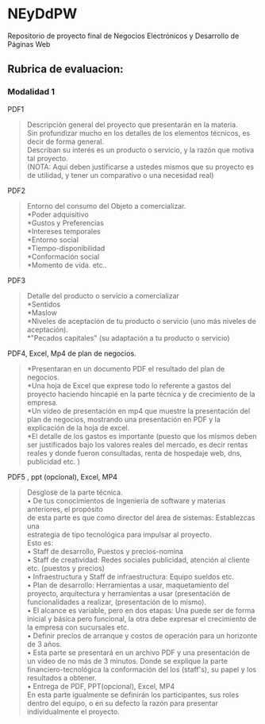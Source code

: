 # NEyDdPW
Repositorio de proyecto final de Negocios Electrónicos y Desarrollo de Páginas Web

## Rubrica de evaluacion:

### Modalidad 1

PDF1  
  >Descripción general del proyecto que presentarán en la materia.   
  >Sin profundizar mucho en los detalles de los elementos técnicos, es decir de forma general.  
  >Describan su interés es un producto o servicio, y la razón que motiva tal proyecto.  
  >(NOTA: Aquí deben justificarse a ustedes mismos que su proyecto es de utilidad, y tener un comparativo o una necesidad real)  
    
PDF2  
  >Entorno del consumo del Objeto a comercializar.  
  >*Poder adquisitivo  
  >*Gustos y Preferencias  
  >*Intereses temporales  
  >*Entorno social  
  >*Tiempo-disponibilidad  
  >*Conformación social  
  >*Momento de vida. etc..  

PDF3  
  >Detalle del producto o servicio a comercializar  
  >*Sentidos  
  >*Maslow  
  >*Niveles de aceptación de tu producto o servicio (uno más niveles de aceptación).  
  >*"Pecados capitales" (su adaptación a tu producto o servicio)    

PDF4, Excel, Mp4 de plan de negocios.  
  >*Presentaran en un documento PDF el resultado del plan de negocios.  
  >*Una hoja de Excel que exprese todo lo referente a gastos del proyecto haciendo hincapié en la parte técnica y de crecimiento de la empresa.  
  >*Un video de presentación en mp4 que muestre la presentación del plan de negocios, mostrando una presentación en PDF y la explicación de la hoja de excel.  
  >*El detalle de los gastos es importante (puesto que los mismos deben ser justificados bajo los valores reales del mercado, es decir rentas reales y donde fueron consultadas, renta de hospedaje web, dns, publicidad etc. )   
  
PDF5 , ppt (opcional), Excel, MP4
  >Desglose de la parte técnica.  
  >• De tus conocimientos de Ingeniería de software y materias anteriores, el propósito   
  >de esta parte es que como director del área de sistemas: Establezcas una   
  >estrategia de tipo tecnológica para impulsar al proyecto.   
  >Esto es:  
  >• Staff de desarrollo, Puestos y precios-nomina  
  >• Staff de creatividad: Redes sociales publicidad, atención al cliente etc. (puestos y precios)  
  >• Infraestructura y Staff de infraestructura: Equipo sueldos etc.  
  >• Plan de desarrollo: Herramientas a usar, maquetamiento del proyecto, arquitectura y herramientas a usar (presentación de funcionalidades a realizar, (presentación de lo mismo).  
  >• El alcance es variable, pero en dos etapas: Una puede ser de forma inicial y básica pero funcional, la otra debe expresar el crecimiento de la empresa con sucursales etc.  
  >• Definir precios de arranque y costos de operación para un horizonte de 3 años.  
  >• Esta parte se presentará en un archivo PDF y una presentación de un video de no más de 3 minutos. Donde se explique la parte financiero-tecnológica la conformación del los (staff's), su papel y los resultados a obtener.   
  >• Entrega de PDF, PPT(opcional), Excel, MP4  
  >En esta parte igualmente se definirán los participantes, sus roles dentro del equipo, o en su defecto la razón para presentar individualmente el proyecto.    
  

